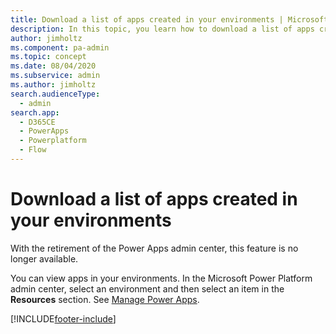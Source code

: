 ```yaml
---
title: Download a list of apps created in your environments | Microsoft Docs
description: In this topic, you learn how to download a list of apps created in your environments.
author: jimholtz
ms.component: pa-admin
ms.topic: concept
ms.date: 08/04/2020
ms.subservice: admin
ms.author: jimholtz
search.audienceType: 
  - admin
search.app:
  - D365CE
  - PowerApps
  - Powerplatform
  - Flow
---
```


# Download a list of apps created in your environments

With the retirement of the Power Apps admin center, this feature is no longer available.

You can view apps in your environments. In the Microsoft Power Platform admin center, select an environment and then select an item in the **Resources** section. See [Manage Power Apps](admin-manage-apps.md#manage-power-apps). 



[!INCLUDE[footer-include](../includes/footer-banner.md)]